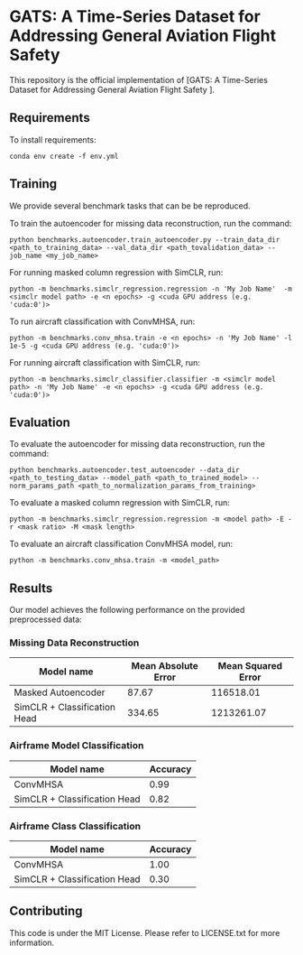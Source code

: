 # GATS: A Time-Series Dataset for Addressing General Aviation Flight Safety 

This repository is the official implementation of [GATS: A Time-Series Dataset for Addressing General Aviation Flight Safety ]. 

## Requirements

To install requirements:

```setup
conda env create -f env.yml
```

## Training

We provide several benchmark tasks that can be be reproduced.

To train the autoencoder for missing data reconstruction, run the command:

```train
python benchmarks.autoencoder.train_autoencoder.py --train_data_dir <path_to_training_data> --val_data_dir <path_tovalidation_data> --job_name <my_job_name>
```

For running masked column regression with SimCLR, run:
```
python -m benchmarks.simclr_regression.regression -n 'My Job Name'  -m <simclr model path> -e <n epochs> -g <cuda GPU address (e.g. 'cuda:0')>
```

To run aircraft classification with ConvMHSA, run:
```
python -m benchmarks.conv_mhsa.train -e <n epochs> -n 'My Job Name' -l 1e-5 -g <cuda GPU address (e.g. 'cuda:0')>
```

For running aircraft classification with SimCLR, run:
```
python -m benchmarks.simclr_classifier.classifier -m <simclr model path> -n 'My Job Name' -e <n epochs> -g <cuda GPU address (e.g. 'cuda:0')>
```

## Evaluation

To evaluate the autoencoder for missing data reconstruction, run the command:
```eval
python benchmarks.autoencoder.test_autoencoder --data_dir <path_to_testing_data> --model_path <path_to_trained_model> --norm_params_path <path_to_normalization_params_from_training>
```

To evaluate a masked column regression with SimCLR, run:
```
python -m benchmarks.simclr_regression.regression -m <model path> -E -r <mask ratio> -M <mask length>
```

To evaluate an aircraft classification ConvMHSA model, run:
```
python -m benchmarks.conv_mhsa.train -m <model_path>
```

## Results

Our model achieves the following performance on the provided preprocessed data:

### Missing Data Reconstruction
| Model name         | Mean Absolute Error  | Mean Squared Error |
| ------------------ |---------------- | -------------- |
| Masked Autoencoder  |     87.67         |      116518.01      |
| SimCLR + Classification Head   |    334.65       |      1213261.07  |

### Airframe Model Classification
| Model name         | Accuracy |
| ------------------ | -------------- |
| ConvMHSA  |     0.99      |
| SimCLR + Classification Head  |    0.82  |

### Airframe Class Classification
| Model name         | Accuracy |
| ------------------ | -------------- |
| ConvMHSA  |     1.00      |
| SimCLR + Classification Head  |    0.30  |


## Contributing

This code is under the MIT License. Please refer to LICENSE.txt for more information.
